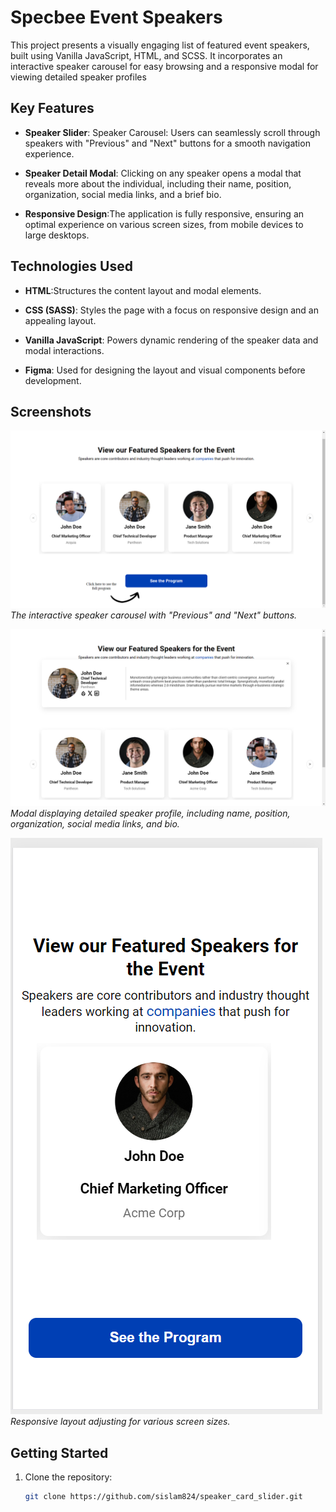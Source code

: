 # Specbee Event Speakers

This project presents a visually engaging list of featured event speakers, built using Vanilla JavaScript, HTML, and SCSS. It incorporates an interactive speaker carousel for easy browsing and a responsive modal for viewing detailed speaker profiles

## Key Features

- **Speaker Slider**: Speaker Carousel: Users can seamlessly scroll through speakers with "Previous" and "Next" buttons for a smooth navigation experience.
- **Speaker Detail Modal**: Clicking on any speaker opens a modal that reveals more about the individual, including their name, position, organization, social media links, and a brief bio.

- **Responsive Design**:The application is fully responsive, ensuring an optimal experience on various screen sizes, from mobile devices to large desktops.

## Technologies Used

- **HTML**:Structures the content layout and modal elements.
- **CSS (SASS)**: Styles the page with a focus on responsive design and an appealing layout.
- **Vanilla JavaScript**: Powers dynamic rendering of the speaker data and modal interactions.

- **Figma**: Used for designing the layout and visual components before development.

## Screenshots

![Speaker Carousel](assets/s1.png)
_The interactive speaker carousel with "Previous" and "Next" buttons._

![Speaker Detail Modal](assets/s2.png)
_Modal displaying detailed speaker profile, including name, position, organization, social media links, and bio._

![Responsive Design](assets/s3.png)
_Responsive layout adjusting for various screen sizes._

## Getting Started

1. Clone the repository:
   ```bash
   git clone https://github.com/sislam824/speaker_card_slider.git
   ```
